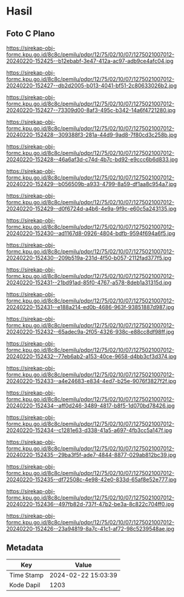 # Hasil

## Foto C Plano

https://sirekap-obj-formc.kpu.go.id/8c8c/pemilu/pdpr/12/75/02/10/07/1275021007012-20240220-152425--b12ebabf-3e47-412a-ac97-adb9ce4afc04.jpg

https://sirekap-obj-formc.kpu.go.id/8c8c/pemilu/pdpr/12/75/02/10/07/1275021007012-20240220-152427--db2d2005-b013-4041-bf51-2c80633026b2.jpg

https://sirekap-obj-formc.kpu.go.id/8c8c/pemilu/pdpr/12/75/02/10/07/1275021007012-20240220-152427--73309d00-8af3-495c-b342-14a6f4721280.jpg

https://sirekap-obj-formc.kpu.go.id/8c8c/pemilu/pdpr/12/75/02/10/07/1275021007012-20240220-152428--309388f3-281a-44d9-9ad8-7f80cd3c258b.jpg

https://sirekap-obj-formc.kpu.go.id/8c8c/pemilu/pdpr/12/75/02/10/07/1275021007012-20240220-152428--46a6af3d-c74d-4b7c-bd92-e9ccc6b6d833.jpg

https://sirekap-obj-formc.kpu.go.id/8c8c/pemilu/pdpr/12/75/02/10/07/1275021007012-20240220-152429--b056509b-a933-4799-8a59-df1aa8c954a7.jpg

https://sirekap-obj-formc.kpu.go.id/8c8c/pemilu/pdpr/12/75/02/10/07/1275021007012-20240220-152429--d0f6724d-a4b6-4e9a-9f9c-e60c5a243135.jpg

https://sirekap-obj-formc.kpu.go.id/8c8c/pemilu/pdpr/12/75/02/10/07/1275021007012-20240220-152430--ad1167d8-0926-4804-bdfb-9594f694a6f5.jpg

https://sirekap-obj-formc.kpu.go.id/8c8c/pemilu/pdpr/12/75/02/10/07/1275021007012-20240220-152430--209b519a-231d-4f50-b057-2112fad377f5.jpg

https://sirekap-obj-formc.kpu.go.id/8c8c/pemilu/pdpr/12/75/02/10/07/1275021007012-20240220-152431--21bd91ad-85f0-4767-a578-8deb1a31315d.jpg

https://sirekap-obj-formc.kpu.go.id/8c8c/pemilu/pdpr/12/75/02/10/07/1275021007012-20240220-152431--e188a214-ed0b-4686-963f-93851887d987.jpg

https://sirekap-obj-formc.kpu.go.id/8c8c/pemilu/pdpr/12/75/02/10/07/1275021007012-20240220-152432--65adec9a-2f05-4326-938c-e88cc8df98ff.jpg

https://sirekap-obj-formc.kpu.go.id/8c8c/pemilu/pdpr/12/75/02/10/07/1275021007012-20240220-152432--77eb6ab2-a153-40ce-9658-d4bb3cf3d374.jpg

https://sirekap-obj-formc.kpu.go.id/8c8c/pemilu/pdpr/12/75/02/10/07/1275021007012-20240220-152433--a4e24683-e834-4ed7-b25e-9076f3827f2f.jpg

https://sirekap-obj-formc.kpu.go.id/8c8c/pemilu/pdpr/12/75/02/10/07/1275021007012-20240220-152434--aff0d246-3489-4817-b8f5-1d070bd78426.jpg

https://sirekap-obj-formc.kpu.go.id/8c8c/pemilu/pdpr/12/75/02/10/07/1275021007012-20240220-152434--c1281e63-d338-41a5-a697-4fb3cc5a147f.jpg

https://sirekap-obj-formc.kpu.go.id/8c8c/pemilu/pdpr/12/75/02/10/07/1275021007012-20240220-152435--29ba3f5f-ade7-4844-8877-029ab812bc39.jpg

https://sirekap-obj-formc.kpu.go.id/8c8c/pemilu/pdpr/12/75/02/10/07/1275021007012-20240220-152435--df72508c-4e98-42e0-833d-65af8e52e777.jpg

https://sirekap-obj-formc.kpu.go.id/8c8c/pemilu/pdpr/12/75/02/10/07/1275021007012-20240220-152436--497fb82d-737f-47b2-be3a-8c822c704ff0.jpg

https://sirekap-obj-formc.kpu.go.id/8c8c/pemilu/pdpr/12/75/02/10/07/1275021007012-20240220-152426--23a94819-8a7c-41c1-af72-98c5239548ae.jpg


## Metadata

| Key        | Value               |
| ---------- | ------------------- |
| Time Stamp | 2024-02-22 15:03:39 |
| Kode Dapil | 1203                |



